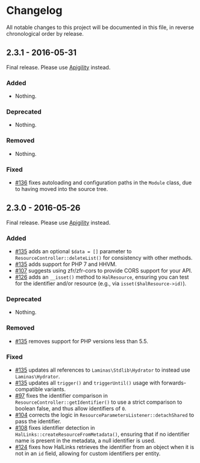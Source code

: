 # Changelog

All notable changes to this project will be documented in this file, in reverse chronological order by release.

## 2.3.1 - 2016-05-31

Final release. Please use [Apigility](https://apigility.org) instead.

### Added

- Nothing.

### Deprecated

- Nothing.

### Removed

- Nothing.

### Fixed

- [#136](https://github.com/phly/PhlyRestfully/pull/136) fixes autoloading and
  configuration paths in the `Module` class, due to having moved into the source
  tree.

## 2.3.0 - 2016-05-26

Final release. Please use [Apigility](https://apigility.org) instead.

### Added

- [#135](https://github.com/phly/PhlyRestfully/pull/135) adds an optional
  `$data = []` parameter to `ResourceController::deleteList()` for consistency
  with other methods.
- [#135](https://github.com/phly/PhlyRestfully/pull/135) adds support for PHP 7
  and HHVM.
- [#107](https://github.com/phly/PhlyRestfully/pull/107) suggests using
  zfr/zfr-cors to provide CORS support for your API.
- [#126](https://github.com/phly/PhlyRestfully/pull/126) adds an `__isset()`
  method to `HalResource`, ensuring you can test for the identifier and/or
  resource (e.g., via `isset($halResource->id)`).

### Deprecated

- Nothing.

### Removed

- [#135](https://github.com/phly/PhlyRestfully/pull/135) removes support for PHP
  versions less than 5.5.

### Fixed

- [#135](https://github.com/phly/PhlyRestfully/pull/135) updates all references
  to `Laminas\Stdlib\Hydrator` to instead use `Laminas\Hydrator`.
- [#135](https://github.com/phly/PhlyRestfully/pull/135) updates all
  `trigger()` and `triggerUntil()` usage with forwards-compatible variants.
- [#97](https://github.com/phly/PhlyRestfully/pull/97) fixes the identifier
  comparison in `ResourceController::getIdentifier()` to use a strict comparison
  to boolean false, and thus allow identifiers of `0`.
- [#104](https://github.com/phly/PhlyRestfully/pull/104) corrects the logic in
  `ResourceParametersListener::detachShared` to pass the identifier.
- [#108](https://github.com/phly/PhlyRestfully/pull/108) fixes identifier
  detection in `HalLinks::createResourceFromMetadata()`, ensuring that if no
  identifier name is present in the metadata, a null identifier is used.
- [#124](https://github.com/phly/PhlyRestfully/pull/124) fixes how HalLinks
  retrieves the identifier from an object when it is not in an `id` field,
  allowing for custom identifiers per entity.
